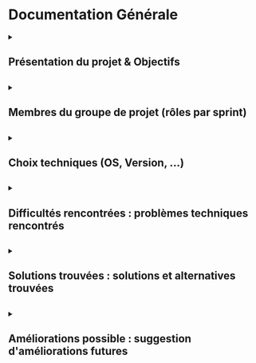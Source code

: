 # Documentation Générale

<details>
<summary><h2>Présentation du projet & Objectifs<h2></summary>

### 1) Le projet :

Le projet consiste à créer un script qui s’exécute sur une machine et effectue des tâches sur des machines distantes.
L’ensemble des machines sont sur le même réseau.

Les tâches sont des actions ou des requêtes d’information.

L’objectif est de mettre en pratique plusieurs compétences techniques et collaboratives dans un projet de scripts orienté client/serveur. Il s'agit de créer un script bash pour un environnement Linux, à exécuter entre un serveur et un client Linux, et un script PowerShell pour un environnement Windows, à exécuter entre un serveur et un client Windows. Ce projet inclut le travail en équipe pour mener à bien chaque étape, la documentation détaillée du processus, et la démonstration du résultat final.

**Mise en pratique des compétences suivantes :**  

- Mettre en place une architecture client/serveur
- Créer et gérer des scripts bash et PowerShell
- Réaliser un projet en équipe
- Documenter toutes les étapes
- Faire une démonstration de la réalisation finale

En somme, il s’agit d’un projet complet de développement et de déploiement de scripts, avec documentation et présentation.

Le projet contient 2 objectifs, 1 objectif principal et 1 objectif secondaire.

### 2) Objectif principal :

**Objectif principal :**
- Depuis une machine Windows Server, on exécute un script PowerShell qui cible des ordinateurs Windows.  
- Depuis une machine Debian, on exécute un script shell qui cible des ordinateurs Ubuntu.  


**L’objectif principal est validé si :**  
- Il est complètement réalisé et fonctionnel
- La documentation est réalisée et correcte
- La présentation finale montre les 2 points précédents

### 3) Objectif secondaire :

**Objectif secondaire :**
- Depuis un serveur, cibler une machine cliente avec un type d’OS différent

L’objectif secondaire est optionnel et amènera en cas de réalisation validée, à une meilleure évaluation.
</details>

<details>
<summary><h2>Membres du groupe de projet (rôles par sprint)<h2></summary>

Pour ce projet, les membres du groupe sont Sybill Gribonval, Julien Normand et Anthony Vidal.


**Rôles par sprint :**

**Sprint 1**
- Scrum Master : Sybill Gribonval 
- Product Owner : Julien Normand
- TSSR : Anthony Vidal

**Sprint 2**
- Scrum Master : Julien Normand
- Product Owner : Anthony Vidal
- TSSR : Sybill Gribonval

**Sprint 3**
- Scrum Master : Anthony Vidal
- Product Owner : Sybill Gribonval
- TSSR : Julien Normand

**Sprint 4**
- Scrum Master : Anthony Vidal
- Product Owner : Sybill Gribonval
- TSSR : Julien Normand
</details>

<details>
<summary><h2>Choix techniques (OS, Version, ...)<h2></summary>

### 2 clients (au minimum) sont mis en place :

**Client Windows 10 :** 
Nom : **CLIWIN01**  
Compte utilisateur : **wilder** (dans le groupe des admins locaux)   
Mot de passe : **Azerty1***  
Adresse IP fixe : **172.16.10.20/24**  

**Client Ubuntu 22.04/24.04 LTS :**
Nom : **CLILIN01**  
Compte utilisateur : **wilder** (dans le groupe sudo)  
Mot de passe : **Azerty1***  
Adresse IP fixe : **172.16.10.30/24** 

### 2 serveurs sont mis en place :

**Serveur Windows Server 2022 (avec GUI):**  
Nom : **SRVWIN01**  
Compte : **Administrator** (dans le groupe des admins locaux)  
Mot de passe : **Azerty1***  
Adresse IP fixe : **172.16.10.5/24**  

**Serveur Debian 12 (en CLI sans GUI):**  
Nom : **SRVLX01**  
Compte : **root**  
Mot de passe : **Azerty1***  
Adresse IP fixe : **172.16.10.10/24**  
</details>

<details>
<summary><h2>Difficultés rencontrées : problèmes techniques rencontrés<h2></summary>

#### Problèmes rencontrés sous Linux
Voici une liste des problèmes rencontrés où certains ont put être corrigés (voir §Solutions trouvées):
  1. Appliquer le script depuis SRVLX01 et qu'il agisse sur CLILIN01. Nous avions une première solution, mais cela ne répondait pas aux attentes du client. Une solution a été trouvée.
  2. Problèmes de connexion SSH sur l'utilisateur `root` de la machine distante. Une solution a été trouvée.
  3. La première ligne pour le journal de log `<Date>-<Heure>-<Utilisateur>-********StartScript********`. A chaque fois que l'utilisateur revient sur le menu de départ, sans pour autant sortir du script, cette ligne se remet à chaque fois. Alors qu'elle doit se mettre qu'au lancement du script. A ce jour, aucune solution n'a été trouvée, cependant une piste d'amélioration a été décelé.
  4. Lancer le script tout en ayant accès au dossier **/var/log** pour implémenter le journal de log. Une solution a été trouvée.

#### Problèmes rencontrés sous Windows

</details>

<details>
<summary><h2>Solutions trouvées : solutions et alternatives trouvées<h2></summary>

#### Solutions trouvés sous Linux
Suite au problème rencontré plus haut, voici les solutions que nous avons repérées :
  1. La première solution était d'envoyer le script sur CLILIN01 avec la commande `scp -r /cheminsource wilder@172.16.10.30:~/` néanmoins cela ne répondait pas aux attentes du client. La solution apportée a été de mettre la commande `ssh wilder@172.16.10.30 <nom de la commande>` dans les différentes fonctions du script pour appliquer les commandes à distantes. Et pour pouvoir rester dans le menu/script, nous avons utiliser la boucle `while`.
  2. Depuis SRVLX01, nous n'arrivions pas à nous commander en `root` sur CLILIN01, or pour certaines commande, il était nécessaire d'être `root` pour pouvoir l'appliquer. La solution a été de modifier le fichier **/etc/ssh/sshd_config** et de modifier la ligne `PermitRootLogin no` en `PermitRootLogin yes`.
  3. Si le script était lancé en tant qu'utilisateur `wilder` sur SRVLX01, il nous était impossoble de modifier le fichier log_evt.log car nous n'avions pas les droits d'accès suffisant pour accéder au dossier **/var/log**. Il a suffit de se mettre sur l'utilisateur `root` pour pouvoir régler ce souci.


#### Solutions trouvés sous Windows

</details>

<details>
<summary><h2>Améliorations possible : suggestion d'améliorations futures<h2></summary>

#### Améliorations possible sous Linux
Suite à l'avancement du projet, plusieurs axes d'amélioration se sont démarqués :
  * A chaque connexion SSH, un mot de passe est demandé. Pour palier à cela, il faudrait :
    * Soit stocké le mot de passe dans une variable,
    * Soit enregistré les clé SSH de connexion.
  * Pour le problème cité plus haut concernant la première ligne du journal de log, pour palier à ce problème il faudrait utiliser une variable booléenne.
  * Améliorer la sécurité du script pour que seul l'administrateur puisse utiliser le script et pas un simple utilisateur.

#### Améliorations possible sous Windows

</details>

</details>
